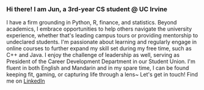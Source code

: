 ### Hi there! I am Jun, a 3rd-year CS student @ UC Irvine
I have a firm grounding in Python, R, finance, and statistics. Beyond academics, I embrace opportunities to help others navigate the university experience, whether that's leading campus tours or providing mentorship to undeclared students. I'm passionate about learning and regularly engage in online courses to further expand my skill set during my free time, such as C++ and Java. I enjoy the challenge of leadership as well, serving as President of the Career Development Department in our Student Union. I'm fluent in both English and Mandarin and in my spare time, I can be found keeping fit, gaming, or capturing life through a lens~
Let's get in touch! Find me on [LinkedIn](www.linkedin.com/in/jun-xia-255762255)

<!--
**JackyZzZz/JackyZzZz** is a ✨ _special_ ✨ repository because its `README.md` (this file) appears on your GitHub profile.

Here are some ideas to get you started:

- 🔭 I’m currently working on ...
- 🌱 I’m currently learning ...
- 👯 I’m looking to collaborate on ...
- 🤔 I’m looking for help with ...
- 💬 Ask me about ...
- 📫 How to reach me: ...
- 😄 Pronouns: ...
- ⚡ Fun fact: ...
-->
